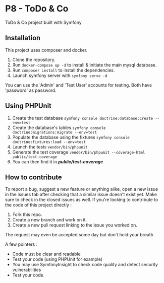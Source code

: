 # P8 - ToDo & Co
ToDo & Co project built with Symfony
## Installation
This project uses composer and docker.

1. Clone the repository.
2. Run `docker-compose up -d` to install & initiate the main mysql database.
3. Run `composer install` to install the dependencies.
4. Launch symfony server with `symfony serve -d`

You can use the 'Admin' and 'Test User' accounts for testing. Both have 'password' as password.

## Using PHPUnit

1. Create the test database `symfony console doctrine:database:create --env=test`
2. Create the database's tables `symfony console doctrine:migrations:migrate --env=test`
3. Populate the database using the fixtures `symfony console doctrine:fixtures:load --env=test`
4. Launch the tests `vendor/bin/phpunit`
5. Generate the test coverage `vendor/bin/phpunit --coverage-html public/test-coverage`
6. You can then find it in ***public/test-coverage***

## How to contribute

To report a bug, suggest a new feature or anything alike, open a new issue in the issues tab after checking that a similar issue doesn't exist yet. Make sure to check in the closed issues as well.
If you're looking to contribute to the code of this project directly :

1. Fork this repo.
2. Create a new branch and work on it.
3. Create a new pull request linking to the issue you worked on.

The request may even be accepted some day but don't hold your breath.

A few pointers :

- Code must be clear and readable
- Test your code (using PHPUnit for example)
- You may use SymfonyInsight to check code quality and detect security vulnerabilities
- Test your code.
